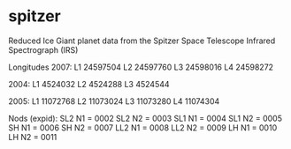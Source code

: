 # spitzer
Reduced Ice Giant planet data from the Spitzer Space Telescope Infrared Spectrograph (IRS)

Longitudes
2007: 
L1 24597504
L2 24597760
L3 24598016
L4 24598272

2004:
L1 4524032
L2 4524288
L3 4524544

2005:
L1 11072768
L2 11073024
L3 11073280
L4 11074304

Nods (expid):
SL2 N1 = 0002
SL2 N2 = 0003
SL1 N1 = 0004
SL1 N2 = 0005
SH N1 = 0006
SH N2 = 0007
LL2 N1 = 0008
LL2 N2 = 0009
LH N1 = 0010
LH N2 = 0011
